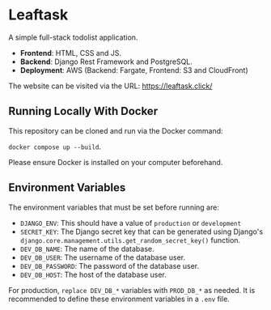 # Leaftask
A simple full-stack todolist application.
- **Frontend**: HTML, CSS and JS.
- **Backend**: Django Rest Framework and PostgreSQL.
- **Deployment**: AWS (Backend: Fargate, Frontend: S3 and CloudFront) 

The website can be visited via the URL: https://leaftask.click/

## Running Locally With Docker

This repository can be cloned and run via the Docker command:

`docker compose up --build`. 

Please ensure Docker is installed on your computer beforehand.

## Environment Variables

The environment variables that must be set before running are:
- `DJANGO_ENV`: This should have a value of `production` or `development`
- `SECRET_KEY`: The Django secret key that can be generated using Django's `django.core.management.utils.get_random_secret_key()` function.
- `DEV_DB_NAME`: The name of the database.
- `DEV_DB_USER`: The username of the database user.
- `DEV_DB_PASSWORD`: The password of the database user.
- `DEV_DB_HOST`: The host of the database user.

For production, `replace DEV_DB_*` variables with `PROD_DB_*` as needed. It is recommended to define these environment variables in a `.env` file.
  



